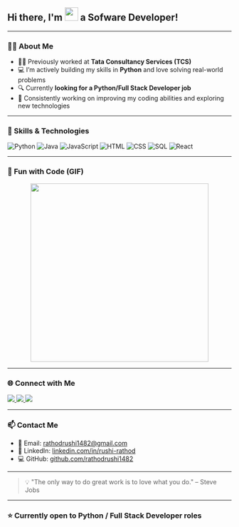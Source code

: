 <!-- Animated waving hand -->
<h2 align="left">Hi there, I'm <img src="https://media.giphy.com/media/hvRJCLFzcasrR4ia7z/giphy.gif" width="30px"/> a Sofware Developer!</h2>

---

### 👨‍💻 About Me

- 🧑‍💼 Previously worked at **Tata Consultancy Services (TCS)**
- 💻 I’m actively building my skills in **Python** and love solving real-world problems
- 🔍 Currently **looking for a Python/Full Stack Developer job**
- 🌱 Consistently working on improving my coding abilities and exploring new technologies

---

### 🚀 Skills & Technologies

![Python](https://img.shields.io/badge/-Python-05122A?style=flat&logo=python)
![Java](https://img.shields.io/badge/-Java-007396?style=flat&logo=java)
![JavaScript](https://img.shields.io/badge/-JavaScript-F7DF1E?style=flat&logo=javascript&logoColor=black)
![HTML](https://img.shields.io/badge/-HTML5-E34F26?style=flat&logo=html5&logoColor=white)
![CSS](https://img.shields.io/badge/-CSS3-1572B6?style=flat&logo=css3)
![SQL](https://img.shields.io/badge/-SQL-4479A1?style=flat&logo=mysql&logoColor=white)
![React](https://img.shields.io/badge/-React-20232A?style=flat&logo=react)

---

### 🧠 Fun with Code (GIF)

<p align="center">
  <img src="https://media.giphy.com/media/qgQUggAC3Pfv687qPC/giphy.gif" width="400" />
</p>

---

### 🌐 Connect with Me

<p align="left">
  <a href="https://leetcode.com/_rushi_rathod/" target="_blank">
    <img src="https://img.shields.io/badge/LeetCode-FFA116?style=for-the-badge&logo=leetcode&logoColor=black" />
  </a>
  
  <a href="https://www.hackerrank.com/rathodrushi1482" target="_blank">
    <img src="https://img.shields.io/badge/HackerRank-2EC866?style=for-the-badge&logo=HackerRank&logoColor=white" />
  </a>
  
  <a href="https://www.instagram.com/_rushi_rathod/" target="_blank">
    <img src="https://img.shields.io/badge/Instagram-E4405F?style=for-the-badge&logo=instagram&logoColor=white" />
  </a>
</p>

---

### 📫 Contact Me

- 📧 Email: rathodrushi1482@gmail.com
- 🧳 LinkedIn: [linkedin.com/in/rushi-rathod](https://linkedin.com/in/rushi-rathod)
- 💻 GitHub: [github.com/rathodrushi1482](https://github.com/rathodrushi1482)

---

> 💡 "The only way to do great work is to love what you do." – Steve Jobs

---

### ⭐ Currently open to Python / Full Stack Developer roles
